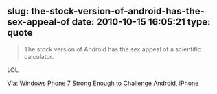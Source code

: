 slug: the-stock-version-of-android-has-the-sex-appeal-of
date: 2010-10-15 16:05:21
type: quote
---

> The stock version of Android has the sex appeal of a scientific calculator.

LOL

 Via: [Windows Phone 7 Strong Enough to Challenge Android, iPhone](http://blog.laptopmag.com/windows-phone-7-strong-enough-to-challenge-android-ios)
